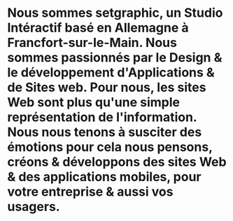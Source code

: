 <h1 class="h3 spacing-zero c-riverBed">Nous sommes setgraphic, un <b class="c-parchment">Studio Int&eacute;ractif </b>bas&eacute; en Allemagne &agrave; Francfort-sur-le-Main. Nous sommes passionn&eacute;s par le <b class="c-parchment">Design <span class="amp">&amp;</span> le d&eacute;veloppement d'Applications <span class="amp">&amp;</span> de Sites web</b>. Pour nous, les sites Web sont plus qu'une simple repr&eacute;sentation de l'information. <b class="c-parchment">Nous nous tenons &agrave; susciter des &eacute;motions</b> pour cela nous pensons, cr&eacute;ons <span class="amp">&amp;</span> d&eacute;veloppons des sites Web <span class="amp">&amp;</span> des applications mobiles, pour votre entreprise <span class="amp">&amp;</span> aussi vos usagers.</h1>
